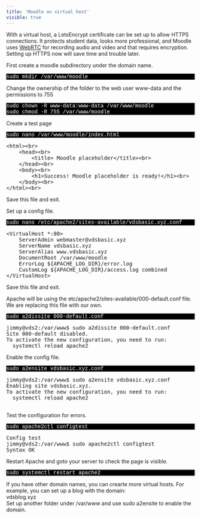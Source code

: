 ```yaml
---
title: 'Moodle on virtual host'
visible: true
---
```


<p>With a virtual host, a LetsEncrypt certificate can be set up to allow HTTPS connections. It protects student data,  looks more professional, and  Moodle uses <a href="https://webrtc.org/">WebRTC</a> for recording audio and video and that requires encryption. Setting up HTTPS now will save time and trouble later.</p>


<p>First create a moodle subdirectory under the domain name. </p>

 

<p style="font-family:Courier; color:white; background-color:black;">
sudo mkdir /var/www/moodle <br>
</p>


<p>Change the ownership of the folder to the web user www-data and the permissions to 755</p>


<p style="font-family:Courier; color:white; background-color:black;">
sudo chown -R www-data:www-data /var/www/moodle<br>
sudo chmod -R 755 /var/www/moodle<br>
</p>


<p>Create a test page</p>


<p style="font-family:Courier; color:white; background-color:black;">
sudo nano /var/www/moodle/index.html
</p>

 

<pre>
&lt;html&gt;&lt;br&gt;
    &lt;head&gt;&lt;br&gt;
        &lt;title&gt; Moodle placeholder&lt;/title&gt;&lt;br&gt;
    &lt;/head&gt;&lt;br&gt;
    &lt;body&gt;&lt;br&gt;
        &lt;h1&gt;Success! Moodle placeholder is ready!&lt;/h1&gt;&lt;br&gt;
    &lt;/body&gt;&lt;br&gt;
&lt;/html&gt;&lt;br&gt;
</pre>   

Save this file and exit. 

<p>Set up a config file.</p>


<p style="font-family:Courier; color:white; background-color:black;">
sudo nano /etc/apache2/sites-available/vdsbasic.xyz.conf
</p>


<p><pre>
&lt;VirtualHost *:80&gt;
    ServerAdmin webmaster@vdsbasic.xyz
    ServerName vdsbasic.xyz
    ServerAlias www.vdsbasic.xyz
    DocumentRoot /var/www/moodle
    ErrorLog ${APACHE_LOG_DIR}/error.log
    CustomLog ${APACHE_LOG_DIR}/access.log combined
&lt;/VirtualHost&gt;
</pre></p>

Save this file and exit. 

<p>Apache will be using the etc/apache2/sites-available/000-default.conf file. We are replacing this file with our own. 
</p>

<p style="font-family:Courier; color:white; background-color:black;">sudo a2dissite 000-default.conf</p>
<p style="font-family:Courier; color:white; background-color:black;"><pre>
jimmy@vds2:/var/www$ sudo a2dissite 000-default.conf
Site 000-default disabled.
To activate the new configuration, you need to run:
  systemctl reload apache2
</pre> </p>

<p>
Enable the config file.</p>



<p style="font-family:Courier; color:white; background-color:black;">sudo a2ensite vdsbasic.xyz.conf</p>


<p><pre>
jimmy@vds2:/var/www$ sudo a2ensite vdsbasic.xyz.conf
Enabling site vdsbasic.xyz.
To activate the new configuration, you need to run:
  systemctl reload apache2
 </pre> </p>


<p>Test the configuration for errors.</p>

<p style="font-family:Courier; color:white; background-color:black;">
    sudo apache2ctl configtest
</p>

<p><pre>
Config test
jimmy@vds2:/var/www$ sudo apache2ctl configtest
Syntax OK
</pre> </p>


Restart Apache and goto your server to check the page is visible.

<p style="font-family:Courier; color:white; background-color:black;">
    sudo systemctl restart apache2
</p>

<p>If you have other domain names, you can crearte more virtual hosts. For example, you can set up a blog with the domain:<br>
vdsblog.xyz<br>
Set up another folder under /var/www and use sudo a2ensite to enable the domain.
</p>






